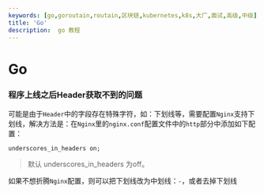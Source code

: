 ```yaml
---
keywords: [go,goroutain,routain,区块链,kubernetes,k8s,大厂,面试,高级,中级]
title: 'Go'
description:  go 教程
---
```

# Go

### 程序上线之后Header获取不到的问题
可能是由于`Header`中的字段存在特殊字符，如：下划线等，需要配置`Nginx`支持下划线，解决方法是：在`Nginx`里的`nginx.conf`配置文件中的`http`部分中添加如下配置：

`underscores_in_headers on;`
>默认 underscores_in_headers 为off。

如果不想折腾`Nginx`配置，则可以把下划线改为中划线：`-`，或者去掉下划线
### 
